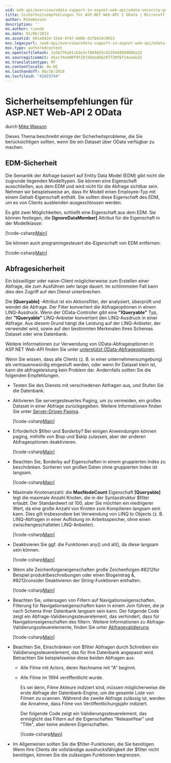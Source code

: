 ```yaml
---
uid: web-api/overview/odata-support-in-aspnet-web-api/odata-security-guidance
title: Sicherheitsempfehlungen für ASP.NET Web-API 2 OData | Microsoft-Dokumentation
author: MikeWasson
description: ''
ms.author: riande
ms.date: 02/06/2013
ms.assetid: b91e6424-1544-4747-bd0b-d1f8418c9653
msc.legacyurl: /web-api/overview/odata-support-in-aspnet-web-api/odata-security-guidance
msc.type: authoredcontent
ms.openlocfilehash: 2a5b776a81cb3e3cf809dd3c4229448988086a32
ms.sourcegitcommit: 45ac74e400f9f2b7dbded66297730f6f14a4eb25
ms.translationtype: MT
ms.contentlocale: de-DE
ms.lasthandoff: 08/16/2018
ms.locfileid: "41823744"
---
```

<a name="security-guidance-for-aspnet-web-api-2-odata"></a>Sicherheitsempfehlungen für ASP.NET Web-API 2 OData
====================
durch [Mike Wasson](https://github.com/MikeWasson)

Dieses Thema beschreibt einige der Sicherheitsprobleme, die Sie berücksichtigen sollten, wenn Sie ein Dataset über OData verfügbar zu machen.

## <a name="edm-security"></a>EDM-Sicherheit

Die Semantik der Abfrage basiert auf Entity Data Model (EDM) gibt nicht die zugrunde liegenden Modelltypen. Sie können eine Eigenschaft ausschließen, aus dem EDM und wird nicht für die Abfrage sichtbar sein. Nehmen wir beispielsweise an, dass Ihr Modell einen Employee-Typ mit einem Gehalt-Eigenschaft enthält. Sie sollten diese Eigenschaft des EDM, um es von Clients ausblenden ausgeschlossen werden.

Es gibt zwei Möglichkeiten, schließt eine Eigenschaft aus dem EDM. Sie können festlegen, die **[IgnoreDataMember]** Attribut für die Eigenschaft in der Modellklasse:

[!code-csharp[Main](odata-security-guidance/samples/sample1.cs)]

Sie können auch programmgesteuert die-Eigenschaft von EDM entfernen:

[!code-csharp[Main](odata-security-guidance/samples/sample2.cs)]

## <a name="query-security"></a>Abfragesicherheit

Ein böswilliger oder naive-Client möglicherweise zum Erstellen einer Abfrage, die zum Ausführen sehr lange dauert. Im schlimmsten Fall kann dies den Zugriff auf den Dienst unterbrechen.

Die **[Queryable]** -Attribut ist ein Aktionsfilter, der analysiert, überprüft und wendet die Abfrage. Der Filter konvertiert die Abfrageoptionen in einem LINQ-Ausdruck. Wenn der OData-Controller gibt eine **"IQueryable"** Typ, der **"IQueryable"** LINQ-Anbieter konvertiert den LINQ-Ausdruck in einer Abfrage. Aus diesem Grund hängt die Leistung auf der LINQ-Anbieter, der verwendet wird, sowie auf den bestimmten Merkmalen Ihres Schemas Dataset oder eine Datenbank.

Weitere Informationen zur Verwendung von OData-Abfrageoptionen in ASP.NET Web-API finden Sie unter [unterstützt OData-Abfrageoptionen](supporting-odata-query-options.md).

Wenn Sie wissen, dass alle Clients (z. B. in einer unternehmensumgebung) als vertrauenswürdig eingestuft werden, oder wenn Ihr Dataset klein ist, kann die abfrageleistung kein Problem dar. Andernfalls sollten Sie die folgenden Empfehlungen.

- Testen Sie des Diensts mit verschiedenen Abfragen aus, und Stufen Sie die Datenbank.
- Aktivieren Sie servergesteuertes Paging, um zu vermeiden, ein großes Dataset in einer Abfrage zurückgegeben. Weitere Informationen finden Sie unter [Server-Driven Paging](supporting-odata-query-options.md#server-paging). 

    [!code-csharp[Main](odata-security-guidance/samples/sample3.cs)]
- Erforderlich $filter und $orderby? Bei einigen Anwendungen können paging, mithilfe von $top und $skip zulassen, aber der anderen Abfrageoptionen deaktivieren. 

    [!code-csharp[Main](odata-security-guidance/samples/sample4.cs)]
- Beachten Sie, $orderby auf Eigenschaften in einem gruppierten Index zu beschränken. Sortieren von großen Daten ohne gruppierten Index ist langsam. 

    [!code-csharp[Main](odata-security-guidance/samples/sample5.cs)]
- Maximale Knotenanzahl: die **MaxNodeCount** Eigenschaft **[Queryable]** legt die maximale Anzahl Knoten, die in der Syntaxstruktur $filter erlaubt. Der Standardwert ist 100, aber Sie möchten ein niedrigerer Wert, da eine große Anzahl von Knoten zum Kompilieren langsam sein kann. Dies gilt insbesondere bei Verwendung von LINQ to Objects (z. B. LINQ-Abfragen in einer Auflistung im Arbeitsspeicher, ohne einen zwischengeschalteten LINQ-Anbieter). 

    [!code-csharp[Main](odata-security-guidance/samples/sample6.cs)]
- Deaktivieren Sie ggf. die Funktionen any() und all(), da diese langsam sein können. 

    [!code-csharp[Main](odata-security-guidance/samples/sample7.cs)]
- Wenn alle Zeichenfolgeneigenschaften große Zeichenfolgen #8212for Beispiel produktbeschreibungen oder einen Blogeintrag &, #8212consider Deaktivieren der String-Funktionen enthalten. 

    [!code-csharp[Main](odata-security-guidance/samples/sample8.cs)]
- Beachten Sie, untersagen von Filtern auf Navigationseigenschaften. Filterung für Navigationseigenschaften kann in einem Join führen, die je nach Schema Ihrer Datenbank langsam sein kann. Der folgende Code zeigt ein Abfrage-Validierungssteuerelement, das verhindert, dass für Navigationseigenschaften des filtern. Weitere Informationen zu Abfrage-Validierungssteuerelemente, finden Sie unter [Abfragevalidierung](supporting-odata-query-options.md#query-validation). 

    [!code-csharp[Main](odata-security-guidance/samples/sample9.cs)]
- Beachten Sie, Einschränken von $filter Abfragen durch Schreiben ein Validierungssteuerelement, das für Ihre Datenbank angepasst wird. Betrachten Sie beispielsweise diese beiden Abfragen aus: 

  - Alle Filme mit Actors, deren Nachname mit "A" beginnt.
  - Alle Filme im 1994 veröffentlicht wurde.

    Es sei denn, Filme Akteure indiziert sind, müssen möglicherweise die erste Abfrage der Datenbank-Engine, um die gesamte Liste von Filmen zu scannen. Während die zweite Abfrage zulässig ist, werden die Annahme, dass Filme von Veröffentlichungsjahr indiziert.

    Der folgende Code zeigt ein Validierungssteuerelement, das ermöglicht das Filtern auf die Eigenschaften "ReleaseYear" und "Title", aber keine anderen Eigenschaften.

    [!code-csharp[Main](odata-security-guidance/samples/sample10.cs)]
- Im Allgemeinen sollten Sie die $filter-Funktionen, die Sie benötigen. Wenn Ihre Clients die vollständige ausdrucksfähigkeit der $filter nicht benötigen, können Sie die zulässigen Funktionen begrenzen.
